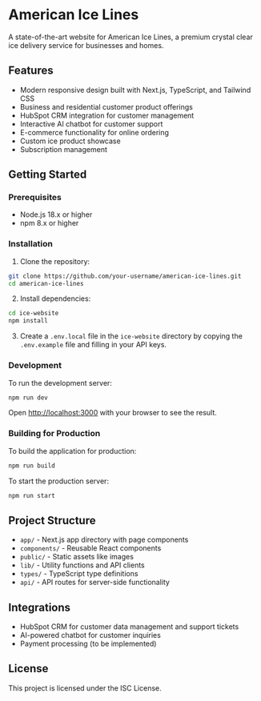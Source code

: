 # American Ice Lines

A state-of-the-art website for American Ice Lines, a premium crystal clear ice delivery service for businesses and homes.

## Features

- Modern responsive design built with Next.js, TypeScript, and Tailwind CSS
- Business and residential customer product offerings
- HubSpot CRM integration for customer management
- Interactive AI chatbot for customer support
- E-commerce functionality for online ordering
- Custom ice product showcase
- Subscription management

## Getting Started

### Prerequisites

- Node.js 18.x or higher
- npm 8.x or higher

### Installation

1. Clone the repository:
```bash
git clone https://github.com/your-username/american-ice-lines.git
cd american-ice-lines
```

2. Install dependencies:
```bash
cd ice-website
npm install
```

3. Create a `.env.local` file in the `ice-website` directory by copying the `.env.example` file and filling in your API keys.

### Development

To run the development server:

```bash
npm run dev
```

Open [http://localhost:3000](http://localhost:3000) with your browser to see the result.

### Building for Production

To build the application for production:

```bash
npm run build
```

To start the production server:

```bash
npm run start
```

## Project Structure

- `app/` - Next.js app directory with page components
- `components/` - Reusable React components
- `public/` - Static assets like images
- `lib/` - Utility functions and API clients
- `types/` - TypeScript type definitions
- `api/` - API routes for server-side functionality

## Integrations

- HubSpot CRM for customer data management and support tickets
- AI-powered chatbot for customer inquiries
- Payment processing (to be implemented)

## License

This project is licensed under the ISC License.
